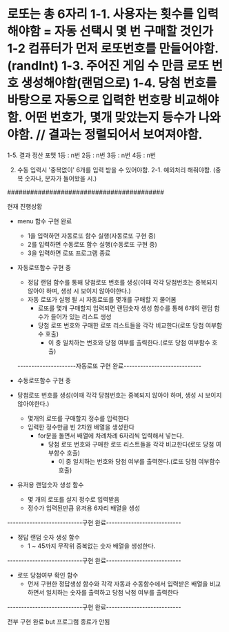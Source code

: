 로또는 총 6자리
1-1. 사용자는 횟수를 입력해야함 = 자동 선택시 몇 번 구매할 것인가
1-2 컴퓨터가 먼저 로또번호를 만들어야함.(randInt)
1-3. 주어진 게임 수 만큼 로또 번호 생성해야함(랜덤으로)
1-4. 당첨 번호를 바탕으로 자동으로 입력한 번호랑 비교해야함. 어떤 번호가, 몇개 맞았는지
등수가 나와야함. // 결과는 정렬되어서 보여져야함.
=====================================
1-5. 결과 정산 포맷
1등 : n번
2등 : n번
3등 : n번
4등 : n번

2. 수동 입력시 '중복없이' 6개를 입력 받을 수 있어야함.
2-1. 예외처리 해줘야함. (중복 숫자나, 문자가 들어왔을 시.)

#########################################

현재 진행상황
- menu 함수 구현 완료
  - 1을 입력하면 자동로또 함수 실행(자동로또 구현 중)
  - 2를 입력하면 수동로또 함수 실행(수동로또 구현 중)
  - 3을 입력하면 로또 프로그램 종료

- 자동로또함수 구현 중
  - 정답 랜덤 함수를 통해 당첨로또 번호를 생성(이때 각각 당첨번호는 중복되지 않아야 하며, 생성 시 보이지 않아야한다.)
  - 자동 로또가 실행 될 시 자동로또를 몇개를 구매할 지 물어봄
    - 로또를 몇개 구매할지 입력되면 랜덤숫자 생성 함수를 통해 6개의 랜덤 함수가 들어가 있는 리스트 생성
    - 당첨 로또 번호와 구매한 로또 리스트들을 각각 비교한다(로또 당첨 여부함수 호출)
        - 이 중 일치하는 번호와 당첨 여부를 출력한다.(로또 당첨 여부함수 호출)

  ---------------------자동로또 구현 완료----------------------------
         
- 수동로또함수 구현 중
- 당첨로또 번호를 생성(이때 각각 당첨번호는 중복되지 않아야 하며, 생성 시 보이지 않아야한다.)
  - 몇개의 로또를 구매할지 정수를 입력한다
  - 입력한 정수만큼 빈 2차원 배열을 생성한다
    - for문을 돌면서 배열에 차례차례 6자리씩 입력해서 넣는다.
      - 당첨 로또 번호와 구매한 로또 리스트들을 각각 비교한다(로또 당첨 여부함수 호출)
        - 이 중 일치하는 번호와 당첨 여부를 출력한다.(로또 당첨 여부함수 호출)



- 유저용 랜덤숫자 생성 함수
  - 몇 개의 로또를 살지 정수로 입력받음
  - 정수가 입력된만큼 유저용 6자리 배열을 생성

---------------------------구현 완료---------------------------

- 정답 랜덤 숫자 생성 함수
  - 1 ~ 45까지 무작위 중복없는 숫자 배열을 생성한다.

---------------------------구현 완료---------------------------

- 로또 당첨여부 확인 함수
  - 먼저 구현한 정답생성 함수와 각각 자동과 수동함수에서 입력받은 배열을 비교하면서
  일치하는 숫자를 출력하고 당첨 낙첨 여부를 출력한다

---------------------------구현 완료---------------------------

전부 구현 완료 but 프로그램 종료가 안됨